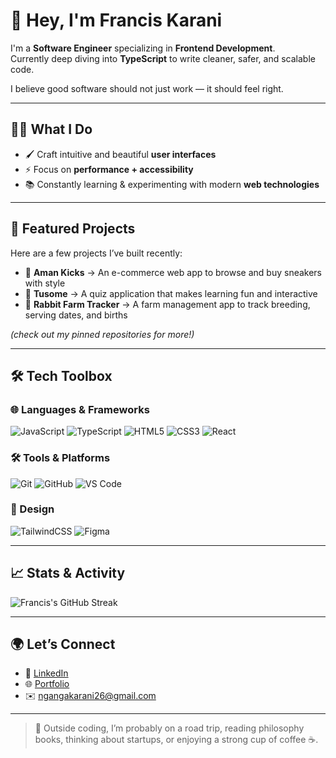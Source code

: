 # 👋 Hey, I'm Francis Karani

I'm a **Software Engineer** specializing in **Frontend Development**.  
Currently deep diving into **TypeScript** to write cleaner, safer, and scalable code.  

I believe good software should not just work — it should feel right.  

---

## 🧑‍💻 What I Do
- 🖌️ Craft intuitive and beautiful **user interfaces**  
- ⚡ Focus on **performance + accessibility**  
- 📚 Constantly learning & experimenting with modern **web technologies**  

---

## 🚀 Featured Projects
Here are a few projects I’ve built recently:  

- 👟 **Aman Kicks** → An e-commerce web app to browse and buy sneakers with style  
- 🎯 **Tusome** → A quiz application that makes learning fun and interactive  
- 🐇 **Rabbit Farm Tracker** → A farm management app to track breeding, serving dates, and births  

*(check out my pinned repositories for more!)*  

---

## 🛠️ Tech Toolbox

### 🌐 Languages & Frameworks
![JavaScript](https://img.shields.io/badge/JavaScript-323330?style=for-the-badge&logo=javascript&logoColor=F7DF1E)
![TypeScript](https://img.shields.io/badge/TypeScript-007ACC?style=for-the-badge&logo=typescript&logoColor=white)
![HTML5](https://img.shields.io/badge/HTML5-E34F26?style=for-the-badge&logo=html5&logoColor=white)
![CSS3](https://img.shields.io/badge/CSS3-1572B6?style=for-the-badge&logo=css3&logoColor=white)
![React](https://img.shields.io/badge/React-20232A?style=for-the-badge&logo=react&logoColor=61DAFB)

### 🛠 Tools & Platforms
![Git](https://img.shields.io/badge/Git-F05032?style=for-the-badge&logo=git&logoColor=white)
![GitHub](https://img.shields.io/badge/GitHub-181717?style=for-the-badge&logo=github&logoColor=white)
![VS Code](https://img.shields.io/badge/VS%20Code-0078d7?style=for-the-badge&logo=visual-studio-code&logoColor=white)

### 🎨 Design
![TailwindCSS](https://img.shields.io/badge/TailwindCSS-38B2AC?style=for-the-badge&logo=tailwind-css&logoColor=white)
![Figma](https://img.shields.io/badge/Figma-F24E1E?style=for-the-badge&logo=figma&logoColor=white)

---

## 📈 Stats & Activity
![Francis's GitHub Streak](https://github-readme-streak-stats.herokuapp.com/?user=FrancisKarani14&theme=dark&hide_border=true&?cache_seconds=1800)


---

## 🌍 Let’s Connect
- 💼 [LinkedIn](https://www.linkedin.com/in/ng-ang-a-karani-5a5106373/)  
- 🌐 [Portfolio](https://francis-karani-portfolio.vercel.app/)  
- ✉️ ngangakarani26@gmail.com 

---

> 🏀 Outside coding, I’m probably on a road trip, reading philosophy books, thinking about startups, or enjoying a strong cup of coffee ☕.  
